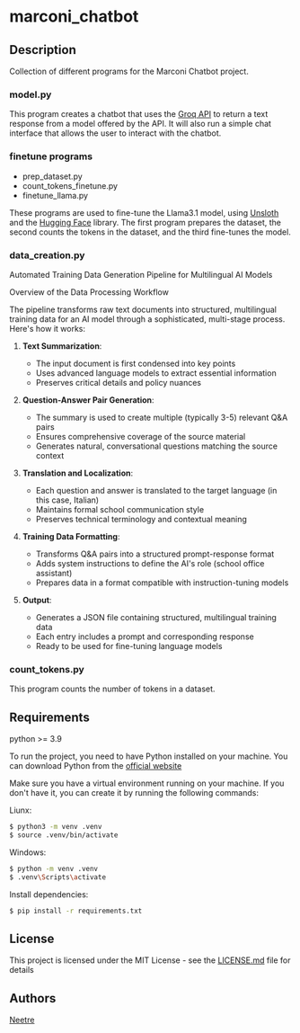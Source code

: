 # marconi_chatbot

## Description

Collection of different programs for the Marconi Chatbot project.

### model.py

This program creates a chatbot that uses the [Groq API](https://groq.com) to return a text response from a model offered by the API. It will also run a simple chat interface that allows the user to interact with the chatbot.

### finetune programs

- prep_dataset.py
- count_tokens_finetune.py
- finetune_llama.py

These programs are used to fine-tune the Llama3.1 model, using [Unsloth](https://unsloth.ai) and the [Hugging Face](https://huggingface.co) library. The first program prepares the dataset, the second counts the tokens in the dataset, and the third fine-tunes the model.

### data_creation.py

Automated Training Data Generation Pipeline for Multilingual AI Models

Overview of the Data Processing Workflow

The pipeline transforms raw text documents into structured, multilingual training data for an AI model through a sophisticated, multi-stage process. Here's how it works:

1. **Text Summarization**: 
   - The input document is first condensed into key points
   - Uses advanced language models to extract essential information
   - Preserves critical details and policy nuances

2. **Question-Answer Pair Generation**:
   - The summary is used to create multiple (typically 3-5) relevant Q&A pairs
   - Ensures comprehensive coverage of the source material
   - Generates natural, conversational questions matching the source context

3. **Translation and Localization**:
   - Each question and answer is translated to the target language (in this case, Italian)
   - Maintains formal school communication style
   - Preserves technical terminology and contextual meaning

4. **Training Data Formatting**:
   - Transforms Q&A pairs into a structured prompt-response format
   - Adds system instructions to define the AI's role (school office assistant)
   - Prepares data in a format compatible with instruction-tuning models

5. **Output**:
   - Generates a JSON file containing structured, multilingual training data
   - Each entry includes a prompt and corresponding response
   - Ready to be used for fine-tuning language models

### count_tokens.py

This program counts the number of tokens in a dataset.

## Requirements

python >= 3.9

To run the project, you need to have Python installed on your machine. You can download Python from the [official website](https://www.python.org/downloads/)

Make sure you have a virtual environment running on your machine. If you don't have it, you can create it by running the following commands:

Liunx:
```bash
$ python3 -m venv .venv
$ source .venv/bin/activate
```

Windows:
```bash
$ python -m venv .venv
$ .venv\Scripts\activate
```

Install dependencies:
```bash
$ pip install -r requirements.txt
```

## License

This project is licensed under the MIT License - see the [LICENSE.md](LICENSE.md) file for details

## Authors

[Neetre](https://github.com/Neetre)
